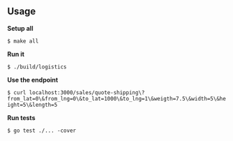 ## Usage

**Setup all**

`$ make all`

**Run it**

`$ ./build/logistics`

**Use the endpoint**

`$ curl localhost:3000/sales/quote-shipping\?from_lat=0\&from_lng=0\&to_lat=1000\&to_lng=1\&weigth=7.5\&width=5\&height=5\&length=5`

**Run tests**

`$ go test ./... -cover`

